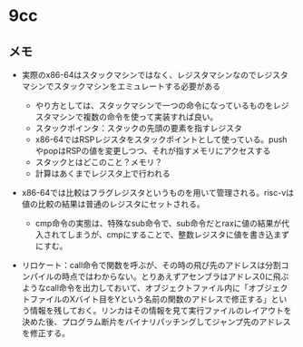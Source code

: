 # 9cc

## メモ
- 実際のx86-64はスタックマシンではなく、レジスタマシンなのでレジスタマシンでスタックマシンをエミュレートする必要がある
    - やり方としては、スタックマシンで一つの命令になっているものをレジスタマシンで複数の命令を使って実装すれば良い。
    - スタックポインタ：スタックの先頭の要素を指すレジスタ
    - x86-64ではRSPレジスタをスタックポイントとして使っている。pushやpopはRSPの値を変更しつつ、それが指すメモリにアクセスする
    - スタックとはどこのこと？メモリ？
    - 計算はあくまでレジスタ上で行われる

- x86-64では比較はフラグレジスタというものを用いて管理される。risc-vは値の比較の結果は普通のレジスタにセットされる。
    - cmp命令の実態は、特殊なsub命令で、sub命令だとraxに値の結果が代入されてしまうが、cmpにすることで、整数レジスタに値を書き込まずにすむ。

- リロケート：call命令で関数を呼ぶが、その時の飛び先のアドレスは分割コンパイルの時点ではわからない。とりあえずアセンブラはアドレス0に飛ぶようなcall命令を出力しておいて、オブジェクトファイル内に「オブジェクトファイルのXバイト目をYという名前の関数のアドレスで修正する」という情報を残しておく。リンカはその情報を見て実行ファイルのレイアウトを決めた後、プログラム断片をバイナリパッチングしてジャンプ先のアドレスを修正する。